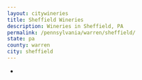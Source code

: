 ```yaml
---
layout: citywineries
title: Sheffield Wineries
description: Wineries in Sheffield, PA
permalink: /pennsylvania/warren/sheffield/
state: pa
county: warren
city: sheffield
---
```

-

